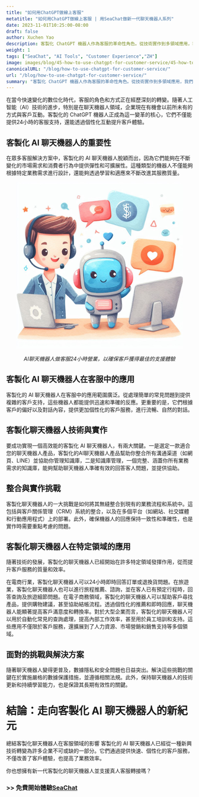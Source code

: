 ```yaml
---
title: "如何用ChatGPT做線上客服"
metatitle: "如何用ChatGPT做線上客服 | 用SeaChat做新一代聊天機器人系列"
date: 2023-11-01T10:25:00-08:00
draft: false
author: Xuchen Yao
description: 客製化 ChatGPT 機器人作為客服的革命性角色。從技術實作到多領域應用，我們分析了其在提高客戶服務效率和質量上的重要性，並展望了聊天機器人技術的未來發展趨勢和挑戰。
weight: 1
tags: ["SeaChat", "AI Tools", "Customer Experience","ZH"]
image: images/blog/45-how-to-use-chatgpt-for-customer-service/45-how-to-use-chatgpt-for-customer-service.png
canonicalURL: "/blog/how-to-use-chatgpt-for-customer-service/"
url: "/blog/how-to-use-chatgpt-for-customer-service/"
summary: "客製化 ChatGPT 機器人作為客服的革命性角色。從技術實作到多領域應用，我們分析了其在提高客戶服務效率和質量上的重要性，並展望了聊天機器人技術的未來發展趨勢和挑戰。"
---
```


在當今快速變化的數位化時代，客服的角色和方式正在經歷深刻的轉變。隨著人工智能（AI）技術的進步，特別是在聊天機器人領域，企業現在有機會以前所未有的方式與客戶互動。客製化的 ChatGPT 機器人正成為這一變革的核心，它們不僅能提供24小時的客服支持，還能透過個性化互動提升客戶體驗。

## 客製化 AI 聊天機器人的重要性
在眾多客服解決方案中，客製化的 AI 聊天機器人脫穎而出，因為它們能夠在不斷變化的市場需求和消費者行為中提供彈性和可擴展性。這種類型的機器人不僅能夠根據特定業務需求進行設計，還能夠透過學習和適應來不斷改進其服務質量。

<center>
<img height="450px" src="/images/blog/45-how-to-use-chatgpt-for-customer-service/1-ai-chatbot-transfer-to-live-agent.jpeg" alt="AI聊天機器人做客服24小時營業，以確保客戶獲得最佳的支援體驗"/>

*AI聊天機器人做客服24小時營業，以確保客戶獲得最佳的支援體驗*
</center>

## 客製化 AI 聊天機器人在客服中的應用
客製化的 AI 聊天機器人在客服中的應用範圍廣泛。從處理簡單的常見問題到提供複雜的客戶支持，這些機器人都能提供迅速和準確的反應。更重要的是，它們根據客戶的偏好以及對話內容，提供更加個性化的客戶服務，進行流暢、自然的對話。

## 客製化聊天機器人技術與實作
要成功實現一個高效能的客製化 AI 聊天機器人，有兩大關鍵。一是選定一款適合您的聊天機器人產品，客製化的AI聊天機器人產品幫助你整合所有溝通渠道（如網頁、LINE）並協助你管理知識庫，二是知識庫管理，一個完整、涵蓋你所有業務需求的知識庫，能夠幫助聊天機器人準確有效的回答客人問題，並提供協助。

## 整合與實作挑戰
客製化聊天機器人的一大挑戰是如何將其無縫整合到現有的業務流程和系統中。這包括與客戶關係管理（CRM）系統的整合，以及在多個平台（如網站、社交媒體和行動應用程式）上的部署。此外，確保機器人的回應保持一致性和準確性，也是實作時需要重點考慮的問題。

## 客製化聊天機器人在特定領域的應用
隨著技術的發展，客製化的聊天機器人已經開始在許多特定領域發揮作用，從而提升客戶服務的質量和效率。

在電商行業，客製化聊天機器人可以24小時即時回答訂單或退換貨問題。在旅遊業，客製化聊天機器人也可以進行旅程推薦、諮詢，並在客人已有預定行程時，回答查詢及旅遊細節問題。在電子商務領域，客製化的聊天機器人可以幫助客戶尋找產品，提供購物建議，甚至協助結帳流程。透過個性化的推薦和即時回應，聊天機器人能顯著提高客戶滿意度和轉換率。對於大型企業而言，客製化的聊天機器人可以用於自動化常見的查詢處理，提高內部工作效率，甚至用於員工培訓和支持。這些應用不僅限於客戶服務，還擴展到了人力資源、市場營銷和銷售支持等多個領域。

## 面對的挑戰與解決方案
隨著聊天機器人變得更普及，數據隱私和安全問題也日益突出。解決這些挑戰的關鍵在於實施嚴格的數據保護措施，並遵循相關法規。此外，保持聊天機器人的技術更新和持續學習能力，也是保證其長期有效性的關鍵。

# 結論：走向客製化 AI 聊天機器人的新紀元
總結客製化聊天機器人在客服領域的影響
客製化的 AI 聊天機器人已經從一種新興技術轉變為許多企業不可或缺的一部分。它們通過提供快速、個性化的客戶服務，不僅改善了客戶體驗，也提高了業務效率。

你也想擁有新一代客製化的聊天機器人並支援真人客服轉接嗎？
### >> 免費開始體驗[SeaChat](https://chat.seasalt.ai/?utm_source=blog)
